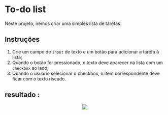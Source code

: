 # To-do list

Neste projeto, iremos criar uma simples lista de tarefas.

## Instruções

1. Crie um campo de `input` de texto e um botão para adicionar a tarefa à lista;
2. Quando o botão for pressionado, o texto deve aparecer na lista com um `checkbox` ao lado;
3. Quando o usuário selecionar o checkbox, o item correspondente deve ficar com o texto riscado.

## resultado :

<div align="center">
<img src="https://user-images.githubusercontent.com/104960654/175204635-9a5df172-6d0b-4dd0-b50f-301ce3a7b87c.png">
</div>
